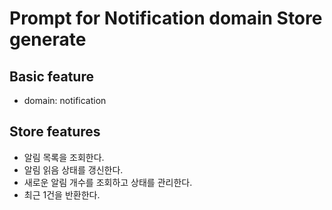 # Prompt for Notification domain Store generate

## Basic feature

- domain: notification

## Store features

- 알림 목록을 조회한다.
- 알림 읽음 상태를 갱신한다.
- 새로운 알림 개수를 조회하고 상태를 관리한다.
- 최근 1건을 반환한다.
